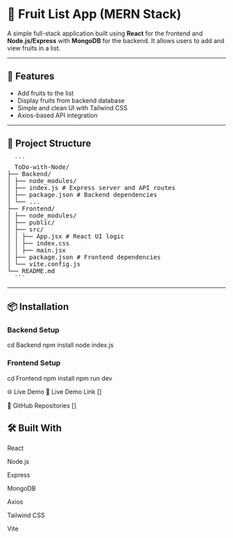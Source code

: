 # 🍇 Fruit List App (MERN Stack)

A simple full-stack application built using **React** for the frontend and **Node.js/Express** with **MongoDB** for the backend. It allows users to add and view fruits in a list.

---

## 🚀 Features

- Add fruits to the list
- Display fruits from backend database
- Simple and clean UI with Tailwind CSS
- Axios-based API integration

---

## 🔧 Project Structure

<pre>
  ```
  ToDo-with-Node/
├── Backend/
│ ├── node_modules/
│ ├── index.js # Express server and API routes
│ ├── package.json # Backend dependencies
│ └── ...
├── Frontend/
│ ├── node_modules/
│ ├── public/
│ ├── src/
│ │ ├── App.jsx # React UI logic
│ │ ├── index.css
│ │ ├── main.jsx
│ ├── package.json # Frontend dependencies
│ └── vite.config.js
└── README.md
  ```
</pre>


---

## 📦 Installation

### Backend Setup
cd Backend
npm install
node index.js

### Frontend Setup
cd Frontend
npm install
npm run dev

🌐 Live Demo
🔗 Live Demo Link []

📁 GitHub Repositories
[]

## 🛠️ Built With
React

Node.js

Express

MongoDB

Axios

Tailwind CSS

Vite
